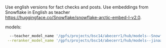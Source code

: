 Use english versions for fact checks and posts.
Use embeddings from Snowflake in English as teacher https://huggingface.co/Snowflake/snowflake-arctic-embed-l-v2.0.

models:
```bash
  --teacher_model_name '/gpfs/projects/bsc14/abecerr1/hub/models--Snowflake--snowflake-arctic-embed-l-v2.0/snapshots/edc2df7b6c25794b340229ca082e7c78782e6374'\
 --reranker_model_name '/gpfs/projects/bsc14/abecerr1/hub/models--jinaai--jina-reranker-v2-base-multilingual/snapshots/126747772a932960028d9f4dc93bd5d9c4869be4'
 ```
  